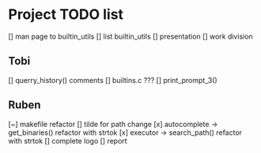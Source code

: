 # Project TODO list

[] man page to builtin_utils
[] list builtin_utils
[] presentation
[] work division

## Tobi

[] querry_history() comments
[] builtins.c ???
[] print_prompt_3()

## Ruben

[~] makefile refactor
[] tilde for path change
[x] autocomplete -> get_binaries() refactor with strtok
[x] executor -> search_path() refactor with strtok
[] complete logo
[] report
